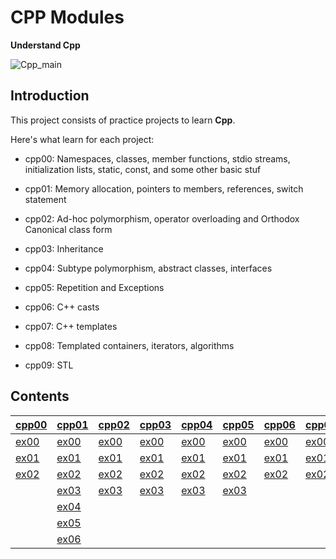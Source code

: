 # CPP Modules
**Understand Cpp**

![Cpp_main](https://github.com/leebo155/Cpp/assets/81127600/1a175e7c-6b8b-4066-aab7-b11d7b5d5517)

## Introduction
This project consists of practice projects to learn **Cpp**.

Here's what learn for each project:
* cpp00: Namespaces, classes, member functions, stdio streams, initialization lists, static, const, and some other basic stuf

* cpp01: Memory allocation, pointers to members, references, switch statement

* cpp02: Ad-hoc polymorphism, operator overloading and Orthodox Canonical class form

* cpp03: Inheritance

* cpp04: Subtype polymorphism, abstract classes, interfaces

* cpp05: Repetition and Exceptions

* cpp06: C++ casts

* cpp07: C++ templates

* cpp08: Templated containers, iterators, algorithms

* cpp09: STL

## Contents 
| [cpp00](https://github.com/leebo155/Cpp/tree/master/cpp00) | [cpp01](https://github.com/leebo155/Cpp/tree/master/cpp01) | [cpp02](https://github.com/leebo155/Cpp/tree/master/cpp02) | [cpp03](https://github.com/leebo155/Cpp/tree/master/cpp03) | [cpp04](https://github.com/leebo155/Cpp/tree/master/cpp04) | [cpp05](https://github.com/leebo155/Cpp/tree/master/cpp05) | [cpp06](https://github.com/leebo155/Cpp/tree/master/cpp06) | [cpp07](https://github.com/leebo155/Cpp/tree/master/cpp07) | [cpp08](https://github.com/leebo155/Cpp/tree/master/cpp08) | [cpp09](https://github.com/leebo155/Cpp/tree/master/cpp09) |
| ----- | ----- | ----- | ----- | ----- | ----- | ----- | ----- | ----- | ----- |
| [ex00](https://github.com/leebo155/Cpp/tree/master/cpp00/ex00) | [ex00](https://github.com/leebo155/Cpp/tree/master/cpp01/ex00) | [ex00](https://github.com/leebo155/Cpp/tree/master/cpp02/ex00) | [ex00](https://github.com/leebo155/Cpp/tree/master/cpp03/ex00) | [ex00](https://github.com/leebo155/Cpp/tree/master/cpp04/ex00) | [ex00](https://github.com/leebo155/Cpp/tree/master/cpp05/ex00) | [ex00](https://github.com/leebo155/Cpp/tree/master/cpp06/ex00) | [ex00](https://github.com/leebo155/Cpp/tree/master/cpp07/ex00) | [ex00](https://github.com/leebo155/Cpp/tree/master/cpp08/ex00) | [ex00](https://github.com/leebo155/Cpp/tree/master/cpp09/ex00) |
| [ex01](https://github.com/leebo155/Cpp/tree/master/cpp00/ex01) | [ex01](https://github.com/leebo155/Cpp/tree/master/cpp01/ex01) | [ex01](https://github.com/leebo155/Cpp/tree/master/cpp02/ex01) | [ex01](https://github.com/leebo155/Cpp/tree/master/cpp03/ex01) | [ex01](https://github.com/leebo155/Cpp/tree/master/cpp04/ex01) | [ex01](https://github.com/leebo155/Cpp/tree/master/cpp05/ex01) | [ex01](https://github.com/leebo155/Cpp/tree/master/cpp06/ex01) | [ex01](https://github.com/leebo155/Cpp/tree/master/cpp07/ex01) | [ex01](https://github.com/leebo155/Cpp/tree/master/cpp08/ex01) | [ex01](https://github.com/leebo155/Cpp/tree/master/cpp09/ex01) |
| [ex02](https://github.com/leebo155/Cpp/tree/master/cpp00/ex02) | [ex02](https://github.com/leebo155/Cpp/tree/master/cpp01/ex02) | [ex02](https://github.com/leebo155/Cpp/tree/master/cpp02/ex02) | [ex02](https://github.com/leebo155/Cpp/tree/master/cpp03/ex02) | [ex02](https://github.com/leebo155/Cpp/tree/master/cpp04/ex02) | [ex02](https://github.com/leebo155/Cpp/tree/master/cpp05/ex02) | [ex02](https://github.com/leebo155/Cpp/tree/master/cpp06/ex02) | [ex02](https://github.com/leebo155/Cpp/tree/master/cpp07/ex02) | [ex02](https://github.com/leebo155/Cpp/tree/master/cpp08/ex02) | [ex02](https://github.com/leebo155/Cpp/tree/master/cpp09/ex02) |
| | [ex03](https://github.com/leebo155/Cpp/tree/master/cpp01/ex03) | [ex03](https://github.com/leebo155/Cpp/tree/master/cpp02/ex03) | [ex03](https://github.com/leebo155/Cpp/tree/master/cpp03/ex03) | [ex03](https://github.com/leebo155/Cpp/tree/master/cpp04/ex03) | [ex03](https://github.com/leebo155/Cpp/tree/master/cpp05/ex03) | | | |
| | [ex04](https://github.com/leebo155/Cpp/tree/master/cpp01/ex04) | | | | | | | |
| | [ex05](https://github.com/leebo155/Cpp/tree/master/cpp01/ex05) | | | | | | | |
| | [ex06](https://github.com/leebo155/Cpp/tree/master/cpp01/ex06) | | | | | | | |

